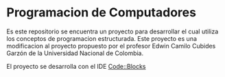 # Programacion de Computadores

Es este repositorio se encuentra un proyecto para desarrollar el cual utiliza los conceptos de programacion estructurada. Este proyecto es una modificacion al proyecto propuesto por el profesor Edwin Camilo Cubides Garzón de la Universidad Nacional de Colombia.

El proyecto se desarrolla con el IDE [Code::Blocks](http://www.codeblocks.org/)
